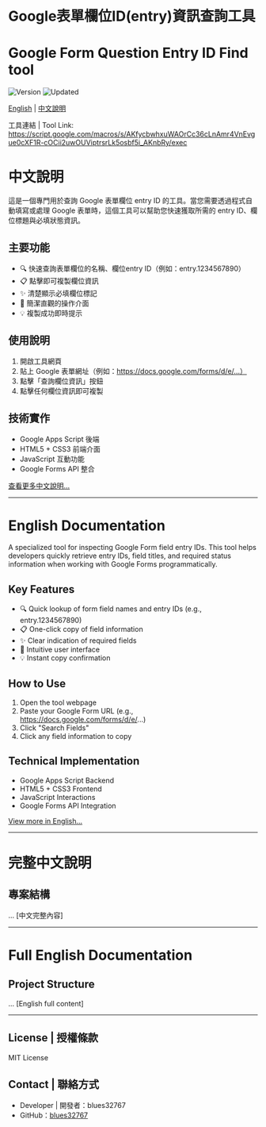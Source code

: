 # Google表單欄位ID(entry)資訊查詢工具 
# Google Form Question Entry ID Find tool

![Version](https://img.shields.io/badge/version-1.0.0-blue)
![Updated](https://img.shields.io/badge/updated-2025--02--19-green)

[English](#english) | [中文說明](#chinese)

工具連結 | Tool Link: https://script.google.com/macros/s/AKfycbwhxuWAOrCc36cLnAmr4VnEvgue0cXF1R-cOCii2uwOUViptrsrLk5osbf5i_AKnbRy/exec

<a name="chinese"></a>
# 中文說明

這是一個專門用於查詢 Google 表單欄位 entry ID 的工具。當您需要透過程式自動填寫或處理 Google 表單時，這個工具可以幫助您快速獲取所需的 entry ID、欄位標題與必填狀態資訊。

## 主要功能

- 🔍 快速查詢表單欄位的名稱、欄位entry ID（例如：entry.1234567890）
- 📋 點擊即可複製欄位資訊
- ✨ 清楚顯示必填欄位標記
- 🎯 簡潔直觀的操作介面
- 💡 複製成功即時提示

## 使用說明

1. 開啟工具網頁
2. 貼上 Google 表單網址（例如：https://docs.google.com/forms/d/e/...）
3. 點擊「查詢欄位資訊」按鈕
4. 點擊任何欄位資訊即可複製

## 技術實作

- Google Apps Script 後端
- HTML5 + CSS3 前端介面
- JavaScript 互動功能
- Google Forms API 整合

[查看更多中文說明...](#chinese-full)

---

<a name="english"></a>
# English Documentation

A specialized tool for inspecting Google Form field entry IDs. This tool helps developers quickly retrieve entry IDs, field titles, and required status information when working with Google Forms programmatically.

## Key Features

- 🔍 Quick lookup of form field names and entry IDs (e.g., entry.1234567890)
- 📋 One-click copy of field information
- ✨ Clear indication of required fields
- 🎯 Intuitive user interface
- 💡 Instant copy confirmation

## How to Use

1. Open the tool webpage
2. Paste your Google Form URL (e.g., https://docs.google.com/forms/d/e/...)
3. Click "Search Fields"
4. Click any field information to copy

## Technical Implementation

- Google Apps Script Backend
- HTML5 + CSS3 Frontend
- JavaScript Interactions
- Google Forms API Integration

[View more in English...](#english-full)

---

<a name="chinese-full"></a>
# 完整中文說明

## 專案結構
...
[中文完整內容]

---

<a name="english-full"></a>
# Full English Documentation

## Project Structure
...
[English full content]

---

## License | 授權條款

MIT License

## Contact | 聯絡方式

- Developer | 開發者：blues32767
- GitHub：[blues32767](https://github.com/blues32767)
